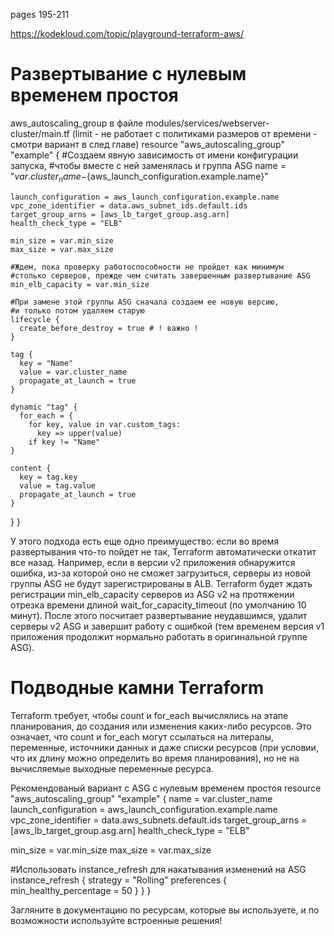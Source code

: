pages 195-211

https://kodekloud.com/topic/playground-terraform-aws/

# Развертывание с нулевым временем простоя

aws_autoscaling_group в файле modules/services/webserver-cluster/main.tf
(limit - не работает с политиками размеров от времени - смотри вариант в след главе)
resource "aws_autoscaling_group" "example" {
    #Создаем явную зависимость от имени конфигурации запуска,
    #чтобы вместе с ней заменялась и группа ASG
    name = "${var.cluster_name}-${aws_launch_configuration.example.name}"
    
    launch_configuration = aws_launch_configuration.example.name
    vpc_zone_identifier = data.aws_subnet_ids.default.ids
    target_group_arns = [aws_lb_target_group.asg.arn]
    health_check_type = "ELB"
    
    min_size = var.min_size
    max_size = var.max_size
    
    #Ждем, пока проверку работоспособности не пройдет как минимум
    #столько серверов, прежде чем считать завершенным развертывание ASG
    min_elb_capacity = var.min_size
    
    #При замене этой группы ASG сначала создаем ее новую версию,
    #и только потом удаляем старую
    lifecycle {
      create_before_destroy = true # ! важно !
    }

    tag {
      key = "Name"
      value = var.cluster_name
      propagate_at_launch = true
    }

    dynamic "tag" {
      for_each = {
        for key, value in var.custom_tags:
          key => upper(value)
        if key != "Name"
    }

    content {
      key = tag.key
      value = tag.value
      propagate_at_launch = true
    }
  }
}

У этого подхода есть еще одно преимущество: если во время развертывания что-то пойдет не так, Terraform автоматически откатит все назад. Например, если в версии v2 приложения обнаружится ошибка, из-за которой оно не сможет загрузиться, серверы из новой группы ASG не будут зарегистрированы в ALB. Terraform будет ждать регистрации min_elb_capacity серверов из ASG v2 на протяжении отрезка времени длиной wait_for_capacity_timeout (по умолчанию 10 минут). После этого посчитает развертывание неудавшимся, удалит серверы v2 ASG и завершит работу с ошибкой (тем временем версия v1 приложения продолжит нормально работать в оригинальной группе ASG).

# Подводные камни Terraform

Terraform требует, чтобы count и for_each вычислялись на этапе планирования, до создания или изменения каких-либо ресурсов. Это означает, что count и for_each могут ссылаться на литералы, переменные, источники данных и даже списки ресурсов (при условии, что их длину можно определить во время планирования), но не на вычисляемые выходные переменные ресурса.

Рекомендованый вариант с ASG с нулевым временем простоя
resource "aws_autoscaling_group" "example" {
  name = var.cluster_name
  launch_configuration = aws_launch_configuration.example.name
  vpc_zone_identifier = data.aws_subnets.default.ids
  target_group_arns = [aws_lb_target_group.asg.arn]
  health_check_type = "ELB"

  min_size = var.min_size
  max_size = var.max_size

  #Использовать instance_refresh для накатывания изменений на ASG
  instance_refresh {
    strategy = "Rolling"
    preferences {
      min_healthy_percentage = 50
    }
  }
}

Загляните в документацию по ресурсам, которые вы используете, и по возможности используйте встроенные решения!

